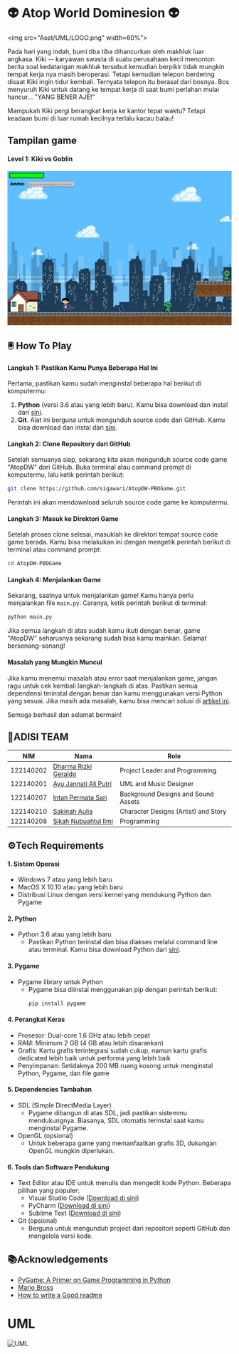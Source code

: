 
# 👽 Atop World Dominesion 👽
<img src="Aset/UML/LOGO.png" width=60%">

 Pada hari yang indah, bumi tiba tiba dihancurkan oleh makhluk luar angkasa. Kiki -- karyawan swasta di suatu perusahaan kecil menonton berita soal kedatangan makhluk tersebut kemudian berpikir tidak mungkin tempat kerja nya masih beroperasi. Tetapi kemudian telepon berdering disaat Kiki ingin tidur kembali. Ternyata telepon itu berasal dari bosnya. Bos menyuruh Kiki untuk datang ke tempat kerja di saat bumi perlahan mulai hancur... "YANG BENER AJE!" 

 Mampukah Kiki pergi berangkat kerja ke kantor tepat waktu? Tetapi keadaan bumi di luar rumah kecilnya terlalu kacau balau!

## Tampilan game
#### Level 1: Kiki vs Goblin
![Level 1](Level_1.png)

## 🖲 How To Play
#### Langkah 1: Pastikan Kamu Punya Beberapa Hal Ini

Pertama, pastikan kamu sudah menginstal beberapa hal berikut di komputermu:
1. **Python** (versi 3.6 atau yang lebih baru). Kamu bisa download dan instal dari [sini](https://www.python.org/downloads/).
2. **Git**. Alat ini berguna untuk mengunduh source code dari GitHub. Kamu bisa download dan instal dari [sini](https://git-scm.com/downloads).

#### Langkah 2: Clone Repository dari GitHub

Setelah semuanya siap, sekarang kita akan mengunduh source code game "AtopDW" dari GitHub. Buka terminal atau command prompt di komputermu, lalu ketik perintah berikut:

```bash
git clone https://github.com/sigawari/AtopDW-PBOGame.git
```

Perintah ini akan mendownload seluruh source code game ke komputermu.

#### Langkah 3: Masuk ke Direktori Game

Setelah proses clone selesai, masuklah ke direktori tempat source code game berada. Kamu bisa melakukan ini dengan mengetik perintah berikut di terminal atau command prompt:

```bash
cd AtopDW-PBOGame
```

#### Langkah 4: Menjalankan Game

Sekarang, saatnya untuk menjalankan game! Kamu hanya perlu menjalankan file `main.py`. Caranya, ketik perintah berikut di terminal:

```bash
python main.py
```

Jika semua langkah di atas sudah kamu ikuti dengan benar, game "AtopDW" seharusnya sekarang sudah bisa kamu mainkan. Selamat bersenang-senang!

#### Masalah yang Mungkin Muncul

Jika kamu menemui masalah atau error saat menjalankan game, jangan ragu untuk cek kembali langkah-langkah di atas. Pastikan semua dependensi terinstal dengan benar dan kamu menggunakan versi Python yang sesuai. Jika masih ada masalah, kamu bisa mencari solusi di [artikel ini](https://www.adventuresinmachinelearning.com/troubleshooting-pygame-common-errors-and-how-to-fix-them/).

Semoga berhasil dan selamat bermain!


## 🤖ADISI TEAM



| NIM | Nama | Role |
| :--------: | ------- | ------------------------- |
| 122140202 | [Dharma Rizki Geraldo](https://www.instagram.com/dharma_geraldo/) | Project Leader and Programming |
| 122140201 | [Ayu Jannati Ali Putri](https://www.instagram.com/ayujnnti/) | UML and Music Designer |
| 122140207 | [Intan Permata Sari](https://www.instagram.com/lntan_permata/) | Background Designs and Sound Assets |
| 122140210 | [Sakinah Aulia](https://www.instagram.com/skicha.a/) | Character Designs (Artist) and Story |
| 122140208 | [Sikah Nubuahtul Ilmi](https://www.instagram.com/sikahn_/) | Programming | 



## ⚙️Tech Requirements
#### 1. Sistem Operasi
- Windows 7 atau yang lebih baru
- MacOS X 10.10 atau yang lebih baru
- Distribusi Linux dengan versi kernel yang mendukung Python dan Pygame

#### 2. Python
- Python 3.6 atau yang lebih baru
  - Pastikan Python terinstal dan bisa diakses melalui command line atau terminal. Kamu bisa download Python dari [sini](https://www.python.org/downloads/).

#### 3. Pygame
- Pygame library untuk Python
  - Pygame bisa diinstal menggunakan pip dengan perintah berikut:
    ```bash
    pip install pygame
    ```

#### 4. Perangkat Keras
- Prosesor: Dual-core 1.6 GHz atau lebih cepat
- RAM: Minimum 2 GB (4 GB atau lebih disarankan)
- Grafis: Kartu grafis terintegrasi sudah cukup, namun kartu grafis dedicated lebih baik untuk performa yang lebih baik
- Penyimpanan: Setidaknya 200 MB ruang kosong untuk menginstal Python, Pygame, dan file game

#### 5. Dependencies Tambahan
- SDL (Simple DirectMedia Layer)
  - Pygame dibangun di atas SDL, jadi pastikan sistemmu mendukungnya. Biasanya, SDL otomatis terinstal saat kamu menginstal Pygame.
- OpenGL (opsional)
  - Untuk beberapa game yang memanfaatkan grafis 3D, dukungan OpenGL mungkin diperlukan.

#### 6. Tools dan Software Pendukung
- Text Editor atau IDE untuk menulis dan mengedit kode Python. Beberapa pilihan yang populer:
  - Visual Studio Code ([Download di sini](https://code.visualstudio.com/))
  - PyCharm ([Download di sini](https://www.jetbrains.com/pycharm/download/))
  - Sublime Text ([Download di sini](https://www.sublimetext.com/))
- Git (opsional)
  - Berguna untuk mengunduh project dari repositori seperti GitHub dan mengelola versi kode.
## 📚Acknowledgements

* [PyGame: A Primer on Game Programming in Python](https://realpython.com/pygame-a-primer/)
* [Mario Bross](https://itsourcecode.com/free-projects/python-projects/mario-game-in-python-with-source-code/)
* [How to write a Good readme](https://github.com/russs123/Shooter)


# UML
![UML](https://dev-to-uploads.s3.amazonaws.com/uploads/articles/th5xamgrr6se0x5ro4g6.png)


